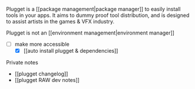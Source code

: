 Plugget is a [[package management|package manager]] to easily install tools in your apps.
It aims to dummy proof tool distribution, and is designed to assist artists in the games & VFX industry.

Plugget is not an [[environment management|environment manager]]

- [ ] make more accessible
	- [x] [[auto install plugget & dependencies]]

Private notes
- [[plugget changelog]]
- [[plugget RAW dev notes]]